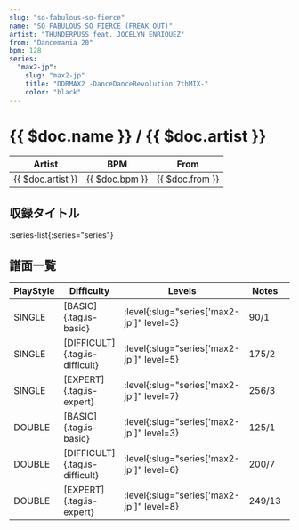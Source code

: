```yaml
---
slug: "so-fabulous-so-fierce"
name: "SO FABULOUS SO FIERCE (FREAK OUT)"
artist: "THUNDERPUSS feat. JOCELYN ENRIQUEZ"
from: "Dancemania 20"
bpm: 128
series:
  "max2-jp":
    slug: "max2-jp"
    title: "DDRMAX2 -DanceDanceRevolution 7thMIX-"
    color: "black"
---
```


# {{ $doc.name }} / {{ $doc.artist }}

|Artist|BPM|From|
|------|---|----|
|{{ $doc.artist }}|{{ $doc.bpm }}|{{ $doc.from }}|

## 収録タイトル

:series-list{:series="series"}

## 譜面一覧

|PlayStyle|Difficulty|Levels|Notes|Movie|
|---------|----------|------|-----|-----|
|SINGLE|[BASIC]{.tag.is-basic}|:level{:slug="series['max2-jp']" level=3}|90/1||
|SINGLE|[DIFFICULT]{.tag.is-difficult}|:level{:slug="series['max2-jp']" level=5}|175/2||
|SINGLE|[EXPERT]{.tag.is-expert}|:level{:slug="series['max2-jp']" level=7}|256/3||
|DOUBLE|[BASIC]{.tag.is-basic}|:level{:slug="series['max2-jp']" level=3}|125/1||
|DOUBLE|[DIFFICULT]{.tag.is-difficult}|:level{:slug="series['max2-jp']" level=6}|200/7||
|DOUBLE|[EXPERT]{.tag.is-expert}|:level{:slug="series['max2-jp']" level=8}|249/13||
